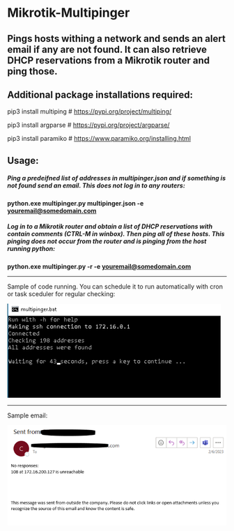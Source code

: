 # Mikrotik-Multipinger
## Pings hosts withing a network and sends an alert email if any are not found. It can also retrieve DHCP reservations from a Mikrotik router and ping those.

## Additional package installations required:

pip3 install multiping  # https://pypi.org/project/multiping/

pip3 install argparse   # https://pypi.org/project/argparse/

pip3 install paramiko   # https://www.paramiko.org/installing.html

## Usage:

##### Ping a predeifned list of addresses in multipinger.json and if something is not found send an email. This does not log in to any routers:

**python.exe multipinger.py multipinger.json -e youremail@somedomain.com**

##### Log in to a Mikrotik router and obtain a list of DHCP reservations with contain comments (CTRL-M in winbox). Then ping all of these hosts. This pinging does not occur from the router and is pinging from the host running python:

**python.exe multipinger.py -r -e youremail@somedomain.com**


---

Sample of code running. You can schedule it to run automatically with cron or task sceduler for regular checking:

![Mikrotik Get DHCP Reservations](https://github.com/lalliexperience/Mikrotik-Multipinger/blob/main/screenshots/Mikrotik-Get-DHCP-Reservations.PNG?raw=true)

---

Sample email:

![Mikrotik DHCP Reservations send email when device not pingable](https://github.com/lalliexperience/Mikrotik-Multipinger/blob/main/screenshots/Mikrotik-DHCP-Reservations-send-email-when-device-not-pingable.PNG?raw=true)


